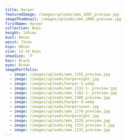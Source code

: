 ```yaml
---
title: Harper
featuredImage: /images/uploads/amn_1097_preview.jpg
imageThumbnail: /images/uploads/amn_1096_preview.jpg
firstName: Harper
collection: Boys
height: 145cms
bust: 80cms
waist: 71cms
hips: 80cms
size: 12-14 boys
shoeSize: '7'
hair: Black
eyes: Brown
imagePortfolio:
  - image: /images/uploads/amn_1155_preview.jpg
  - image: /images/uploads/harpereight.jpg
  - image: /images/uploads/harper-5.webp
  - image: /images/uploads/amn_1132-1-_preview.jpg
  - image: /images/uploads/amn_1182-1-_preview.jpg
  - image: /images/uploads/amn_1189_preview.jpg
  - image: /images/uploads/harper-8.webp
  - image: /images/uploads/harperseven.jpg
  - image: /images/uploads/amn_1174_preview.jpg
  - image: /images/uploads/harpereight.jpg
  - image: /images/uploads/amn_1228_preview.jpg
  - image: /images/uploads/img_7255_preview-1.jpg
  - image: /images/uploads/amn_1233_preview.jpg
---
```


